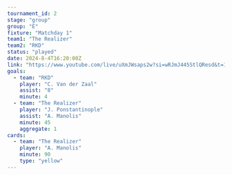 ```yaml
---
tournament_id: 2
stage: "group"
group: "E"
fixture: "Matchday 1"
team1: "The Realizer"
team2: "RKD"
status: "played"
date: 2024-8-4T16:20:00Z
link: "https://www.youtube.com/live/uXmJWsaps2w?si=wRJmJ445StlQResd&t=155"
goals:
  - team: "RKD"
    player: "C. Van der Zaal"
    assist: "8"
    minute: 4
  - team: "The Realizer"
    player: "J. Ponstantinople"
    assist: "A. Manolis"
    minute: 45
    aggregate: 1
cards:
  - team: "The Realizer"
    player: "A. Manolis"
    minute: 90
    type: "yellow"
---
```

